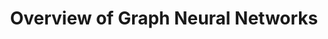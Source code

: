 ---
title: Overview of Graph Neural Networks
tags: [GNN, Graph based networks, OG]
style: fill
color: info
description: Graph neural network (GNN) is a special kind of network, which works with a graph as a data sample. The typical neural network works with arrays, while GNN works with graphs.
external_url: https://iq.opengenus.org/graph-neural-networks/
---